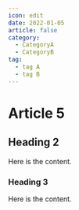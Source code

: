 ```yaml
---
icon: edit
date: 2022-01-05
article: false
category:
  - CategoryA
  - CategoryB
tag:
  - tag A
  - tag B
---
```


# Article 5

## Heading 2

Here is the content.

### Heading 3

Here is the content.
